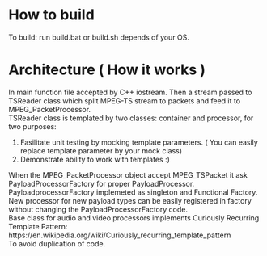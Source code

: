 
<h1> How to build</h1>

To build: run build.bat or build.sh depends of your OS.

<h1> Architecture ( How it works ) </h1>
In main function file accepted by C++ iostream.
Then a stream passed to  TSReader class which split MPEG-TS stream to packets and feed it to MPEG_PacketProcessor.<br/>
TSReader class is templated by two classes: container and processor, for two purposes:<br/>
<ol>
<li> Fasilitate unit testing by mocking template parameters. ( You can easily replace template parameter by your mock class)</li>
<li> Demonstrate ability to work with templates :) </li>
</ol>
When the MPEG_PacketProcessor object accept MPEG_TSPacket it ask PayloadProcessorFactory for proper PayloadProcessor. <br/>
PayloadprocessorFactory implemeted as singleton and Functional Factory. <br/>
New processor for new payload types can be easily registered in factory without changing the PayloadProcessorFactory code.<br/>
Base class for audio and video processors implements Curiously Recurring Template Pattern: <br/>
https://en.wikipedia.org/wiki/Curiously_recurring_template_pattern <br/>
To avoid duplication of code.
